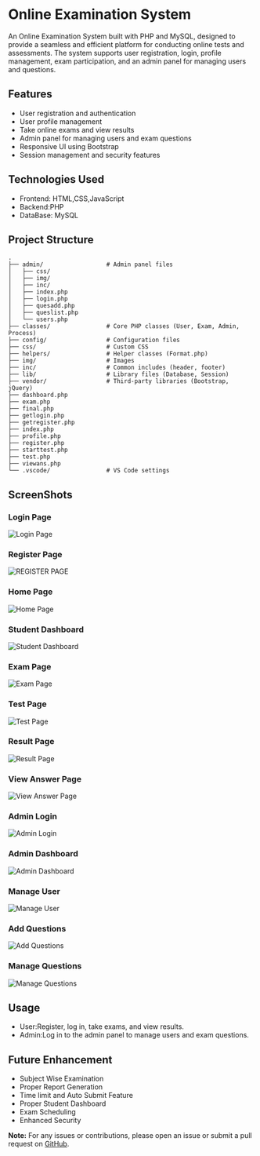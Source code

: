 # Online Examination System

An Online Examination System built with PHP and MySQL, designed to provide a seamless and efficient platform for conducting online tests and assessments. The system supports user registration, login, profile management, exam participation, and an admin panel for managing users and questions.

## Features

- User registration and authentication
- User profile management
- Take online exams and view results
- Admin panel for managing users and exam questions
- Responsive UI using Bootstrap
- Session management and security features

## Technologies Used

- Frontend: HTML,CSS,JavaScript  
- Backend:PHP  
- DataBase: MySQL

## Project Structure

```
.
├── admin/                  # Admin panel files
│   ├── css/
│   ├── img/
│   ├── inc/
│   ├── index.php
│   ├── login.php
│   ├── quesadd.php
│   ├── queslist.php
│   └── users.php
├── classes/                # Core PHP classes (User, Exam, Admin, Process)
├── config/                 # Configuration files
├── css/                    # Custom CSS
├── helpers/                # Helper classes (Format.php)
├── img/                    # Images
├── inc/                    # Common includes (header, footer)
├── lib/                    # Library files (Database, Session)
├── vendor/                 # Third-party libraries (Bootstrap, jQuery)
├── dashboard.php
├── exam.php
├── final.php
├── getlogin.php
├── getregister.php
├── index.php
├── profile.php
├── register.php
├── starttest.php
├── test.php
├── viewans.php
└── .vscode/                # VS Code settings
```

## ScreenShots

### Login Page
![Login Page](screenshots/1.jpg)

### Register Page
![REGISTER PAGE](screenshots/2.jpg)

### Home Page
![Home Page](screenshots/3.jpg)

### Student Dashboard
![Student Dashboard](screenshots/4.jpg)

### Exam Page
![Exam Page](screenshots/5.jpg)

### Test Page
![Test Page](screenshots/6.jpg)

### Result Page
![Result Page](screenshots/7.jpg)

### View Answer Page
![View Answer Page](screenshots/8.jpg)

### Admin Login
![Admin Login](screenshots/9.jpg)

### Admin Dashboard
![Admin Dashboard](screenshots/10.jpg)

### Manage User
![Manage User](screenshots/11.jpg)

### Add Questions
![Add Questions](screenshots/12.jpg)

### Manage Questions
![Manage Questions](screenshots/13.jpg)



## Usage

- User:Register, log in, take exams, and view results.
- Admin:Log in to the admin panel to manage users and exam questions.

## Future Enhancement 
- Subject Wise Examination
- Proper Report Generation
- Time limit and Auto Submit Feature
- Proper Student Dashboard
- Exam Scheduling
- Enhanced Security


**Note:** For any issues or contributions, please open an issue or submit a pull request on [GitHub](https://github.com/Golu-1312/online-examination-System).
